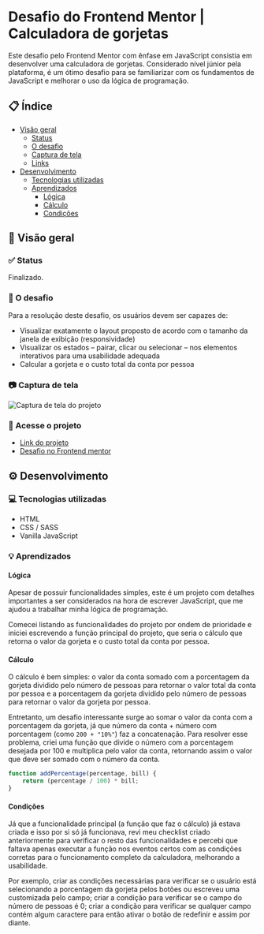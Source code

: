 # Desafio do Frontend Mentor | Calculadora de gorjetas

Este desafio pelo Frontend Mentor com ênfase em JavaScript consistia em desenvolver uma calculadora de gorjetas. Considerado nível júnior pela plataforma, é um ótimo desafio para se familiarizar com os fundamentos de JavaScript e melhorar o uso da lógica de programação.

## 📋 Índice

* [Visão geral](#-visão-geral)
    * [Status](#-status)
    * [O desafio](#-o-desafio)
    * [Captura de tela](#-captura-de-tela)
    * [Links](#-acesse-o-projeto)
* [Desenvolvimento](#-desenvolvimento)
    * [Tecnologias utilizadas](#-tecnologias-utilizadas)
    * [Aprendizados](#-aprendizados)
        * [Lógica](#lógica)
        * [Cálculo](#cálculo)
        * [Condições](#condições)

## 🔎 Visão geral

### ✅ Status

Finalizado.

### 🏁 O desafio

Para a resolução deste desafio, os usuários devem ser capazes de:

* Visualizar exatamente o layout proposto de acordo com o tamanho da janela de exibição (responsividade)
* Visualizar os estados – pairar, clicar ou selecionar – nos elementos interativos para uma usabilidade adequada
* Calcular a gorjeta e o custo total da conta por pessoa

### 📷 Captura de tela

![Captura de tela do projeto](https://user-images.githubusercontent.com/72027449/170118302-e57610ac-e739-4376-b3e5-df825305e4d9.png)

### 🔗 Acesse o projeto

* [Link do projeto](https://leo-henrique.github.io/calculadora-de-gorjetas/)
* [Desafio no Frontend mentor](https://www.frontendmentor.io/challenges/tip-calculator-app-ugJNGbJUX)

## ⚙️ Desenvolvimento

### 💻 Tecnologias utilizadas

* HTML
* CSS / SASS
* Vanilla JavaScript

### 💡 Aprendizados

#### Lógica

Apesar de possuir funcionalidades simples, este é um projeto com detalhes importantes a ser considerados na hora de escrever JavaScript, que me ajudou a trabalhar minha lógica de programação. 

Comecei listando as funcionalidades do projeto por ondem de prioridade e iniciei escrevendo a função principal do projeto, que seria o cálculo que retorna o valor da gorjeta e o custo total da conta por pessoa.

#### Cálculo

O cálculo é bem simples: o valor da conta somado com a porcentagem da gorjeta dividido pelo número de pessoas para retornar o valor total da conta por pessoa e a porcentagem da gorjeta dividido pelo número de pessoas para retornar o valor da gorjeta por pessoa.

Entretanto, um desafio interessante surge ao somar o valor da conta com a porcentagem da gorjeta, já que número da conta + número com porcentagem (como `200 + "10%"`) faz a concatenação. Para resolver esse problema, criei uma função que divide o número com a porcentagem desejada por 100 e multiplica pelo valor da conta, retornando assim o valor que deve ser somado com o número da conta.

```js
function addPercentage(percentage, bill) {
    return (percentage / 100) * bill;
}
```

#### Condições

Já que a funcionalidade principal (a função que faz o cálculo) já estava criada e isso por si só já funcionava, revi meu checklist criado anteriormente para verificar o resto das funcionalidades e percebi que faltava apenas executar a função nos eventos certos com as condições corretas para o funcionamento completo da calculadora, melhorando a usabilidade. 

Por exemplo, criar as condições necessárias para verificar se o usuário está selecionando a porcentagem da gorjeta pelos botões ou escreveu uma customizada pelo campo; criar a condição para verificar se o campo do número de pessoas é 0; criar a condição para verificar se qualquer campo contém algum caractere para então ativar o botão de redefinir e assim por diante.